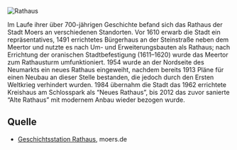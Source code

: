 ![Rathaus](./images/moers-gs/p18.1.jpg#pano)

Im Laufe ihrer über 700-jährigen Geschichte befand sich das Rathaus der Stadt Moers an verschiedenen Standorten. Vor 1610 erwarb die Stadt ein repräsentatives, 1491 errichtetes Bürgerhaus an der Steinstraße neben dem Meertor und nutzte es nach Um- und Erweiterungsbauten als Rathaus; nach Errichtung der oranischen Stadtbefestigung (1611–1620) wurde das Meertor zum Rathausturm umfunktioniert. 1954 wurde an der Nordseite des Neumarkts ein neues Rathaus eingeweiht, nachdem bereits 1913 Pläne für einen Neubau an dieser Stelle bestanden, die jedoch durch den Ersten Weltkrieg verhindert wurden. 1984 übernahm die Stadt das 1962 errichtete Kreishaus am Schlosspark als “Neues Rathaus”, bis 2012 das zuvor sanierte “Alte Rathaus” mit modernem Anbau wieder bezogen wurde.

Quelle
------

* [Geschichtsstation Rathaus], moers.de

[Geschichtsstation Rathaus]: https://www.moers.de/leben-moers/geschichtsstation/geschichtsstation-18-rathaus